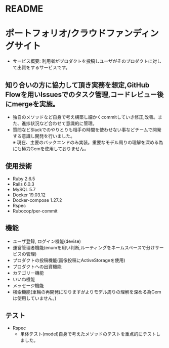 # README
# ポートフォリオ/クラウドファンディングサイト
- サービス概要: 利用者がプロダクトを投稿しユーザがそのプロダクトに対して出資をするサービスです。  
## 知り合いの方に協力して頂き実務を想定,GitHub Flowを用いIssuesでのタスク管理,コードレビュー後にmergeを実施。  
 - 独自のメソッドなど自身で考え構築し細かくcommitしていき修正,改善。また、進捗状況など合わせて意識的に管理。
 - 質問などSlackでのやりとりも相手の時間を使わせない事などチームで開発する意識し開発を行いました。  
※ 現在、主要のバックエンドのみ実装。重要なモデル周りの理解を深める為にも極力Gemを使用しておりません。  

## 使用技術
 - Ruby 2.6.5
 - Rails 6.0.3
 - MySQL 5.7
 - Docker 19.03.12
 - Docker-compose 1.27.2
 - Rspec
 - Rubocop/per-commit

## 機能
 - ユーザ登録, ログイン機能(devise)
 - 運営管理者機能(enumを用い判断,ルーティングをネームスペースで分けサービスの管理)
 - プロダクトの投稿機能(画像投稿にActiveStorageを使用)
 - プロダクトへの出資機能
 - カテゴリー機能
 - いいね機能
 - メッセージ機能
 - 検索機能(車輪の再開発になりますがよりモデル周りの理解を深める為Gemは使用していません。)

## テスト
- Rspec
  - 単体テスト(model)自身で考えたメソッドのテストを重点的にテストしました。
